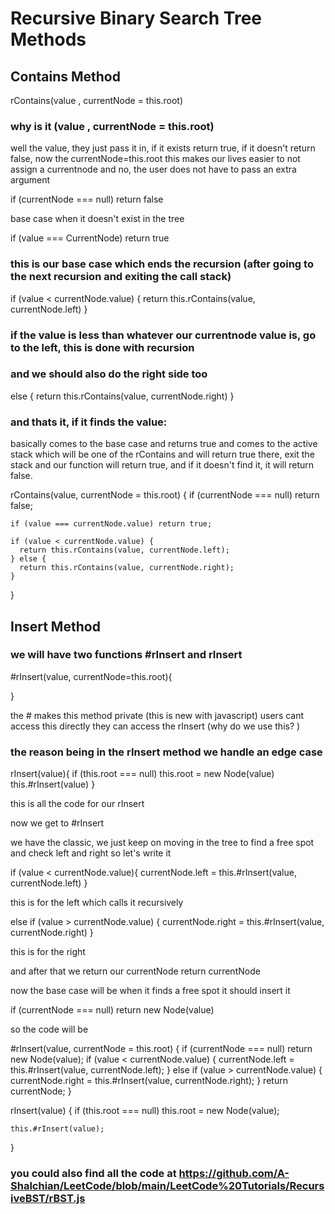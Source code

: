 # Recursive Binary Search Tree Methods

## Contains Method

rContains(value , currentNode = this.root)

### why is it (value , currentNode = this.root)

well the value, they just pass it in, if it exists return true, if it doesn't return false, now the currentNode=this.root
this makes our lives easier to not assign a currentnode and no, the user does not have to pass an extra argument

if (currentNode === null) return false

base case when it doesn't exist in the tree

if (value === CurrentNode) return true

### this is our base case which ends the recursion (after going to the next recursion and exiting the call stack)

if (value < currentNode.value) {
return this.rContains(value, currentNode.left)
}

### if the value is less than whatever our currentnode value is, go to the left, this is done with recursion

### and we should also do the right side too

else {
return this.rContains(value, currentNode.right)
}

### and thats it, if it finds the value:

basically comes to the base case and returns true and comes to the active stack which will be one of the rContains and will return true there, exit the stack and our function will return true, and if it doesn't find it,
it will return false.

rContains(value, currentNode = this.root) {
if (currentNode === null) return false;

    if (value === currentNode.value) return true;

    if (value < currentNode.value) {
      return this.rContains(value, currentNode.left);
    } else {
      return this.rContains(value, currentNode.right);
    }

}

## Insert Method

### we will have two functions #rInsert and rInsert

#rInsert(value, currentNode=this.root){

}

the # makes this method private (this is new with javascript)
users cant access this directly they can access the rInsert
(why do we use this? )

### the reason being in the rInsert method we handle an edge case

rInsert(value){
if (this.root === null) this.root = new Node(value)
this.#rInsert(value)
}

this is all the code for our rInsert

now we get to #rInsert

we have the classic, we just keep on moving in the tree to find a free spot and check left and right so let's write it

if (value < currentNode.value){
currentNode.left = this.#rInsert(value, currentNode.left)
}

this is for the left which calls it recursively

else if (value > currentNode.value) {
currentNode.right = this.#rInsert(value, currentNode.right)
}

this is for the right

and after that we return our currentNode
return currentNode

now the base case will be when it finds a free spot it should insert it

if (currentNode === null) return new Node(value)

so the code will be

#rInsert(value, currentNode = this.root) {
if (currentNode === null) return new Node(value);
if (value < currentNode.value) {
currentNode.left = this.#rInsert(value, currentNode.left);
} else if (value > currentNode.value) {
currentNode.right = this.#rInsert(value, currentNode.right);
}
return currentNode;
}

rInsert(value) {
if (this.root === null) this.root = new Node(value);

    this.#rInsert(value);

}

### you could also find all the code at https://github.com/A-Shalchian/LeetCode/blob/main/LeetCode%20Tutorials/RecursiveBST/rBST.js
